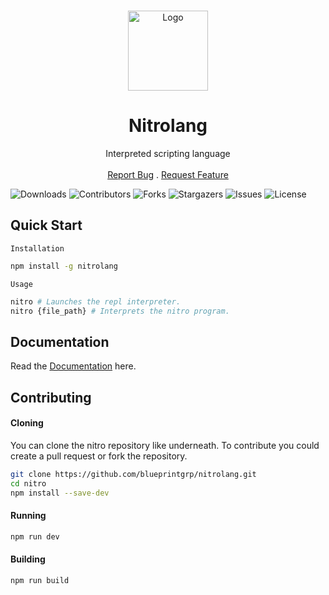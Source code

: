 <br/>
<p align="center">
  <a href="https://github.com/blueprintgrp/nitrolang">
    <img src="https://i.ibb.co/k0tqP1w/Nitrolang.png" alt="Logo" width="128" height="128">
  </a>

  <h1 align="center">Nitrolang</h1>

  <p align="center">
    Interpreted scripting language
    <br/>
    <br/>
    <a href="https://github.com/blueprintgrp/nitrolang/issues">Report Bug</a>
    .
    <a href="https://github.com/blueprintgrp/nitrolang/issues">Request Feature</a>
  </p>
</p>

![Downloads](https://img.shields.io/github/downloads/blueprintgrp/nitrolang/total) ![Contributors](https://img.shields.io/github/contributors/blueprintgrp/nitrolang?color=dark-green) ![Forks](https://img.shields.io/github/forks/blueprintgrp/nitrolang?style=social) ![Stargazers](https://img.shields.io/github/stars/blueprintgrp/nitrolang?style=social) ![Issues](https://img.shields.io/github/issues/blueprintgrp/nitrolang) ![License](https://img.shields.io/github/license/blueprintgrp/nitrolang)


## Quick Start

`Installation`
```bash
npm install -g nitrolang
```

`Usage`
```bash
nitro # Launches the repl interpreter.
nitro {file_path} # Interprets the nitro program.
```

## Documentation

Read the [Documentation](https://github.com/blueprintgrp/nitrolang/wiki) here.

## Contributing

#### Cloning

You can clone the nitro repository like underneath. To contribute you could create a pull request or fork the repository.

```bash
git clone https://github.com/blueprintgrp/nitrolang.git 
cd nitro
npm install --save-dev
```

#### Running

```bash
npm run dev
```

#### Building

```bash
npm run build
```
